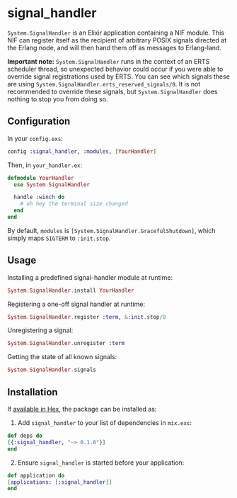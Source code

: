 # signal_handler

`System.SignalHandler` is an Elixir application containing a NIF module. This NIF can register itself as the recipient of arbitrary POSIX signals directed at the Erlang node, and will then hand them off as messages to Erlang-land.

**Important note:** `System.SignalHandler` runs in the context of an ERTS scheduler thread, so unexpected behavior could occur if you were able to override signal registrations used by ERTS. You can see which signals these are using `System.SignalHandler.erts_reserved_signals/0`. It is not recommended to override these signals, but `System.SignalHandler` does nothing to stop you from doing so.

## Configuration

In your `config.exs`:

```elixir
config :signal_handler, :modules, [YourHandler]
```

Then, in `your_handler.ex`:

```elixir
defmodule YourHandler
  use System.SignalHandler

  handle :winch do
    # oh hey the terminal size changed
  end
end
```

By default, `modules` is `[System.SignalHandler.GracefulShutdown]`, which simply maps `SIGTERM` to `:init.stop`.

## Usage

Installing a predefined signal-handler module at runtime:

```elixir
System.SignalHandler.install YourHandler
```

Registering a one-off signal handler at runtime:

```elixir
System.SignalHandler.register :term, &:init.stop/0
```

Unregistering a signal:

```elixir
System.SignalHandler.unregister :term
```

Getting the state of all known signals:

```elixir
System.SignalHandler.signals
```

## Installation

If [available in Hex](https://hex.pm/docs/publish), the package can be installed as:

  1. Add `signal_handler` to your list of dependencies in `mix.exs`:

  ```elixir
def deps do
  [{:signal_handler, "~> 0.1.0"}]
end
  ```

  2. Ensure `signal_handler` is started before your application:

  ```elixir
def application do
  [applications: [:signal_handler]]
end
  ```

